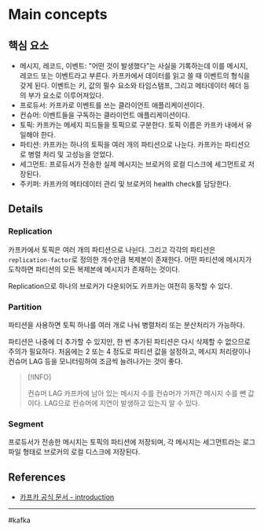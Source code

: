 # Main concepts

## 핵심 요소

- 메시지, 레코드, 이벤트: "어떤 것이 발생했다"는 사실을 기록하는데 이를 메시지, 레코드 또는 이벤트라고 부른다. 카프카에서 데이터를 읽고 쓸 때 이벤트의 형식을 갖게 된다. 이벤트는 키, 값의 필수 요소와 타임스탬프, 그리고 메타데이터 헤더 등의 부가 요소로 이루어져있다.
- 프로듀서: 카프카로 이벤트를 쓰는 클라이언트 애플리케이션이다. 
- 컨슈머: 이벤트들을 구독하는 클라이언트 애플리케이션이다. 
- 토픽: 카프카는 메세지 피드들을 토픽으로 구분한다. 토픽 이름은 카프카 내에서 유일해야 한다.
- 파티션: 카프카는 하나의 토픽을 여러 개의 파티션으로 나눈다. 카프카는 파티션으로 병렬 처리 및 고성능을 얻었다.
- 세그먼트: 프로듀서가 전송한 실제 메시지는 브로커의 로컬 디스크에 세그먼트로 저장된다.
- 주키퍼: 카프카의 메타데이터 관리 및 브로커의 health check를 담당한다.

## Details

### Replication

카프카에서 토픽은 여러 개의 파티션으로 나뉜다. 그리고 각각의 파티션은 `replication-factor`로 정의한 개수만큼 복제본이 존재한다. 어떤 파티션에 메시지가 도착하면 파티션의 모든 복제본에 메시지가 존재하는 것이다.

Replication으로 하나의 브로커가 다운되어도 카프카는 여전히 동작할 수 있다.

### Partition

파티션을 사용하면 토픽 하나를 여러 개로 나눠 병렬처리 또는 분산처리가 가능하다. 

파티션은 나중에 더 추가할 수 있지만, 한 번 추가된 파티션은 다시 삭제할 수 없으므로 주의가 필요하다. 처음에는 2 또는 4 정도로 파티션 값을 설정하고, 메시지 처리량이나 컨슈머 LAG 등을 모니터링하여 조금씩 늘려나가는 것이 좋다.

> [!INFO]
> 
> 컨슈머 LAG
> 카프카에 남아 있는 메시지 수를 컨슈머가 가져간 메시지 수를 뺀 값이다. LAG으로 컨슈머에 지연이 발생하고 있는지 알 수 있다.

### Segment

프로듀서가 전송한 메시지는 토픽의 파티션에 저장되며, 각 메시지는 세그먼트라는 로그 파일 형태로 브로커의 로컬 디스크에 저장된다. 


## References

- [카프카 공식 문서 - introduction](https://kafka.apache.org/documentation/#introduction)

---
#kafka